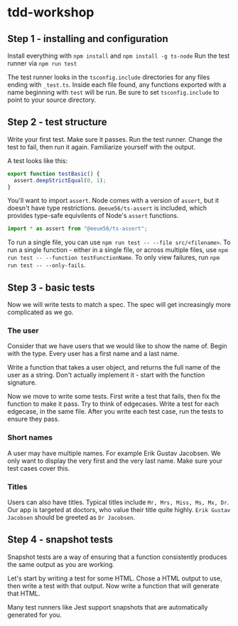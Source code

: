 # tdd-workshop

## Step 1 - installing and configuration

Install everything with `npm install` and `npm install -g ts-node`
Run the test runner via `npm run test`

The test runner looks in the `tsconfig.include` directories for any files ending with `_test.ts`. Inside each file found, any functions exported with a name beginning with `test` will be run. Be sure to set `tsconfig.include` to point to your source directory.

## Step 2 - test structure

Write your first test. Make sure it passes. Run the test runner. Change the test to fail, then run it again. Familiarize yourself with the output.

A test looks like this:

```ts
export function testBasic() {
  assert.deepStrictEqual(0, 1);
}
```

You'll want to import `assert`. Node comes with a version of `assert`, but it doesn't have type restrictions. `@eeue56/ts-assert` is included, which provides type-safe equivilents of Node's `assert` functions.

```ts
import * as assert from "@eeue56/ts-assert";
```

To run a single file, you can use `npm run test -- --file src/<filename>`. To run a single function - either in a single file, or across multiple files, use `npm run test -- --function testFunctionName`. To only view failures, run `npm run test -- --only-fails`.

## Step 3 - basic tests

Now we will write tests to match a spec. The spec will get increasingly more complicated as we go.

### The user

Consider that we have users that we would like to show the name of. Begin with the type. Every user has a first name and a last name.

Write a function that takes a user object, and returns the full name of the user as a string. Don't actually implement it - start with the function signature.

Now we move to write some tests. First write a test that fails, then fix the function to make it pass. Try to think of edgecases. Write a test for each edgecase, in the same file. After you write each test case, run the tests to ensure they pass.

### Short names

A user may have multiple names. For example Erik Gustav Jacobsen. We only want to display the very first and the very last name. Make sure your test cases cover this.

### Titles

Users can also have titles. Typical titles include `Mr, Mrs, Miss, Ms, Mx, Dr`. Our app is targeted at doctors, who value their title quite highly. `Erik Gustav Jacobsen` should be greeted as `Dr Jacobsen`.

## Step 4 - snapshot tests

Snapshot tests are a way of ensuring that a function consistently produces the same output as you are working.

Let's start by writing a test for some HTML. Chose a HTML output to use, then write a test with that output. Now write a function that will generate that HTML.

Many test runners like Jest support snapshots that are automatically generated for you.
